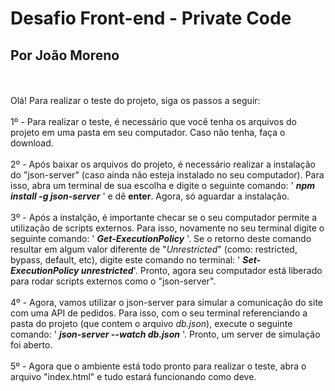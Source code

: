 # Desafio Front-end - Private Code

## Por João Moreno
<br>
<br>
Olá! Para realizar o teste do projeto, siga os passos a seguir:
<br><br>
1º - Para realizar o teste, é necessário que você tenha os arquivos do projeto em uma pasta em seu computador. Caso não tenha, faça o download.
<br><br>
2º - Após baixar os arquivos do projeto, é necessário realizar a instalação do "json-server" (caso ainda não esteja instalado no seu computador). Para isso, abra um terminal de sua escolha e digite o seguinte comando: ' <strong><em>npm install -g json-server</em></strong> ' e dê <strong>enter</strong>. Agora, só aguardar a instalação.
<br><br>
3º - Após a instalção, é importante checar se o seu computador permite a utilização de scripts externos. Para isso, novamente no seu terminal digite o seguinte comando: ' <strong><em>Get-ExecutionPolicy</em></strong> '. Se o retorno deste comando resultar em algum valor diferente de "<em>Unrestricted</em>" (como: restricted, bypass, default, etc), digite este comando no terminal: ' <strong><em>Set-ExecutionPolicy unrestricted</em></strong>'. Pronto, agora seu computador está liberado para rodar scripts externos como o "json-server".
<br><br>
4º - Agora, vamos utilizar o json-server para simular a comunicação do site com uma API de pedidos. Para isso, com o seu terminal referenciando a pasta do projeto (que contem o arquivo <em>db.json</em>), execute o seguinte comando: ' <strong><em>json-server --watch db.json</em></strong> '. Pronto, um server de simulação foi aberto.
<br><br>
5º - Agora que o ambiente está todo pronto para realizar o teste, abra o arquivo "index.html" e tudo estará funcionando como deve.
